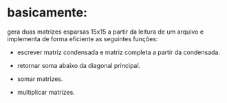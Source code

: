 # basicamente:
gera duas matrizes esparsas 15x15 a partir da leitura de um arquivo e implementa de forma eficiente as seguintes funções:

- escrever matriz condensada e matriz completa a partir da condensada.

- retornar soma abaixo da diagonal principal.

- somar matrizes.

- multiplicar matrizes.
